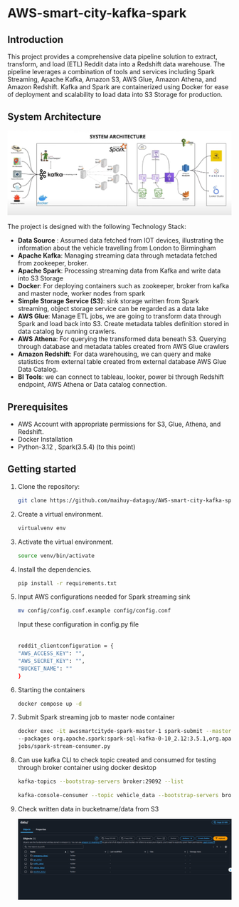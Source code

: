 # AWS-smart-city-kafka-spark

## Introduction
This project provides a comprehensive data pipeline solution to extract, transform, and load (ETL) Reddit data into a Redshift data warehouse. The pipeline leverages a combination of tools and services including Spark Streaming, Apache Kafka, Amazon S3, AWS Glue, Amazon Athena, and Amazon Redshift. Kafka and Spark are containerized using Docker for ease of deployment and scalability to load data into S3 Storage for production.

## System Architecture
![System Architecture](https://github.com/maihuy-dataguy/AWS-smart-city-kafka-spark/blob/main/pics/aws%20smart-city.png)

The project is designed with the following Technology Stack:

- **Data Source** : Assumed data fetched from IOT devices, illustrating the information about the vehicle travelling from London to Birmingham
- **Apache Kafka**: Managing streaming data through metadata fetched from zookeeper, broker.
- **Apache Spark**: Processing streaming data from Kafka and write data into S3 Storage
- **Docker**: For deploying containers such as zookeeper, broker from kafka and master node, worker nodes from spark
- **Simple Storage Service (S3)**: sink storage written from Spark streaming, object storage service can be regarded as a data lake
- **AWS Glue**: Manage ETL jobs, we are going to transform data through Spark and load back into S3. Create metadata tables definition stored in data catalog by running crawlers. 
- **AWS Athena**: For querying the transformed data beneath S3. Querying through database and metadata tables created from AWS Glue crawlers
- **Amazon Redshift**: For data warehousing, we can query and make statistics from external table created from external database AWS Glue Data Catalog.
- **BI Tools**: we can connect to tableau, looker, power bi through Redshift endpoint, AWS Athena or Data catalog connection.

## Prerequisites
- AWS Account with appropriate permissions for S3, Glue, Athena, and Redshift.
- Docker Installation
- Python-3.12 , Spark(3.5.4) (to this point)

## Getting started
1. Clone the repository:
    ```bash
    git clone https://github.com/maihuy-dataguy/AWS-smart-city-kafka-spark.git
    ```
2. Create a virtual environment.
    ```bash
    virtualvenv env
    ```
3. Activate the virtual environment.
     ```bash
    source venv/bin/activate
    ```
4. Install the dependencies.
    ```bash
    pip install -r requirements.txt
    ```
5. Input AWS configurations needed for Spark streaming sink 
     ```bash
     mv config/config.conf.example config/config.conf
    ```
    
   Input these configuration in config.py file

    ```bash
    
    reddit_clientconfiguration = {
    "AWS_ACCESS_KEY": "",
    "AWS_SECRET_KEY": "",
    "BUCKET_NAME": ""
    }

    ```
6. Starting the containers
     ```bash
     docker compose up -d
    ```
7. Submit Spark streaming job to master node container
    ```bash
    docker exec -it awssmartcityde-spark-master-1 spark-submit --master spark://spark-master:7077 \
    --packages org.apache.spark:spark-sql-kafka-0-10_2.12:3.5.1,org.apache.hadoop:hadoop-aws:3.3.1,com.amazonaws:aws-java-sdk:1.11.469 \
    jobs/spark-stream-consumer.py
    ```
8. Can use kafka CLI to check topic created and consumed for testing through broker container using docker desktop 
   ```bash
   kafka-topics --bootstrap-servers broker:29092 --list
    ```
   ```bash
   kafka-console-consumer --topic vehicle_data --bootstrap-servers broker:29092 --from-beginning
   ```
9. Check written data in bucketname/data from S3

    ![System Architecture](https://github.com/maihuy-dataguy/AWS-smart-city-kafka-spark/blob/main/pics/S3_data.png)
   
